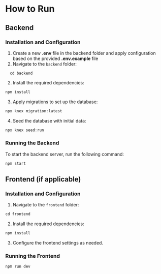 # How to Run

## Backend

### Installation and Configuration
1. Create a new **.env** file in the backend folder and apply configuration based on the provided **.env.example** file
2. Navigate to the `backend` folder:
```
  cd backend
```
2. Install the required dependencies:
```c
npm install
```
3. Apply migrations to set up the database:
```c
npx knex migration:latest
```
4. Seed the database with initial data:
```c
npx knex seed:run
```
### Running the Backend
To start the backend server, run the following command:
```c
npm start
```

## Frontend (if applicable)

### Installation and Configuration

1. Navigate to the `frontend` folder:
```c
cd frontend
```
2. Install the required dependencies:
```c
npm install
```
3. Configure the frontend settings as needed.

### Running the Frontend
```c
npm run dev
```
